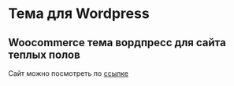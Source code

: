 # Тема для Wordpress

## Woocommerce тема вордпресс для сайта теплых полов

 
Сайт можно посмотреть по [ссылке](https://thermo.webkit.site/)
